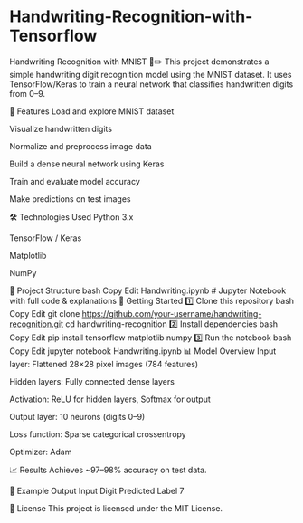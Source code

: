 # Handwriting-Recognition-with-Tensorflow
Handwriting Recognition with MNIST 📄✏️
This project demonstrates a simple handwriting digit recognition model using the MNIST dataset.
It uses TensorFlow/Keras to train a neural network that classifies handwritten digits from 0–9.

📌 Features
Load and explore MNIST dataset

Visualize handwritten digits

Normalize and preprocess image data

Build a dense neural network using Keras

Train and evaluate model accuracy

Make predictions on test images

🛠️ Technologies Used
Python 3.x

TensorFlow / Keras

Matplotlib

NumPy

📂 Project Structure
bash
Copy
Edit
Handwriting.ipynb   # Jupyter Notebook with full code & explanations
🚀 Getting Started
1️⃣ Clone this repository
bash
Copy
Edit
git clone https://github.com/your-username/handwriting-recognition.git
cd handwriting-recognition
2️⃣ Install dependencies
bash
Copy
Edit
pip install tensorflow matplotlib numpy
3️⃣ Run the notebook
bash
Copy
Edit
jupyter notebook Handwriting.ipynb
📊 Model Overview
Input layer: Flattened 28×28 pixel images (784 features)

Hidden layers: Fully connected dense layers

Activation: ReLU for hidden layers, Softmax for output

Output layer: 10 neurons (digits 0–9)

Loss function: Sparse categorical crossentropy

Optimizer: Adam

📈 Results
Achieves ~97–98% accuracy on test data.

📸 Example Output
Input Digit	Predicted Label
7

📜 License
This project is licensed under the MIT License.

